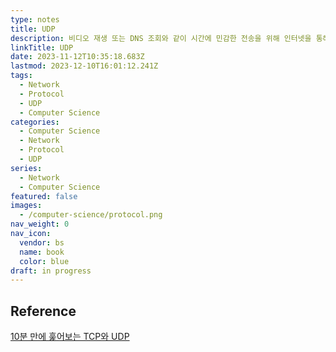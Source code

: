 ```yaml
---
type: notes
title: UDP
description: 비디오 재생 또는 DNS 조회와 같이 시간에 민감한 전송을 위해 인터넷을 통해 사용
linkTitle: UDP
date: 2023-11-12T10:35:18.683Z
lastmod: 2023-12-10T16:01:12.241Z
tags:
  - Network
  - Protocol
  - UDP
  - Computer Science
categories:
  - Computer Science
  - Network
  - Protocol
  - UDP
series:
  - Network
  - Computer Science
featured: false
images:
  - /computer-science/protocol.png
nav_weight: 0
nav_icon:
  vendor: bs
  name: book
  color: blue
draft: in progress
---
```


## Reference

[10분 만에 훑어보는 TCP와 UDP](https://wormwlrm.github.io/2021/09/23/Overview-of-TCP-and-UDP.html)
